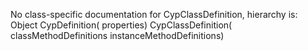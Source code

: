 No class-specific documentation for CypClassDefinition, hierarchy is: 
Object
  CypDefinition( properties)
    CypClassDefinition( classMethodDefinitions instanceMethodDefinitions)
